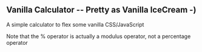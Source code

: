 ## Vanilla Calculator -- Pretty as Vanilla IceCream -)
A simple calculator to flex some vanilla CSS/JavaScript

Note that the % operator is actually a modulus operator, not a percentage operator